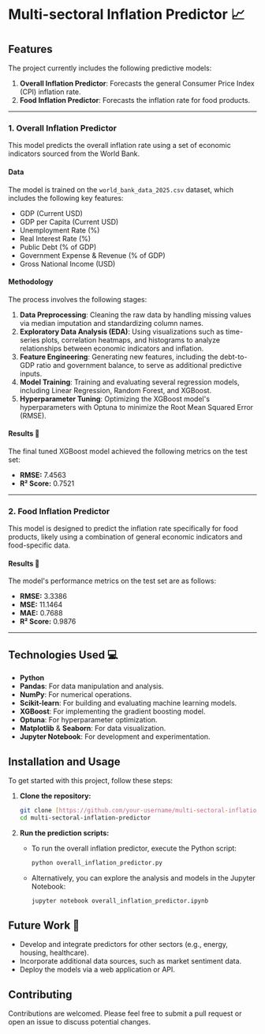 
# Multi-sectoral Inflation Predictor 📈


## Features

The project currently includes the following predictive models:

1.  **Overall Inflation Predictor**: Forecasts the general Consumer Price Index (CPI) inflation rate.
2.  **Food Inflation Predictor**: Forecasts the inflation rate for food products.

---

### 1. Overall Inflation Predictor

This model predicts the overall inflation rate using a set of economic indicators sourced from the World Bank.

#### Data
The model is trained on the `world_bank_data_2025.csv` dataset, which includes the following key features:
* GDP (Current USD)
* GDP per Capita (Current USD)
* Unemployment Rate (%)
* Real Interest Rate (%)
* Public Debt (% of GDP)
* Government Expense & Revenue (% of GDP)
* Gross National Income (USD)

#### Methodology
The process involves the following stages:
1.  **Data Preprocessing**: Cleaning the raw data by handling missing values via median imputation and standardizing column names.
2.  **Exploratory Data Analysis (EDA)**: Using visualizations such as time-series plots, correlation heatmaps, and histograms to analyze relationships between economic indicators and inflation.
3.  **Feature Engineering**: Generating new features, including the debt-to-GDP ratio and government balance, to serve as additional predictive inputs.
4.  **Model Training**: Training and evaluating several regression models, including Linear Regression, Random Forest, and XGBoost.
5.  **Hyperparameter Tuning**: Optimizing the XGBoost model's hyperparameters with Optuna to minimize the Root Mean Squared Error (RMSE).

#### Results 🎯
The final tuned XGBoost model achieved the following metrics on the test set:
* **RMSE:** 7.4563
* **R² Score:** 0.7521

---

### 2. Food Inflation Predictor

This model is designed to predict the inflation rate specifically for food products, likely using a combination of general economic indicators and food-specific data.

#### Results 🎯
The model's performance metrics on the test set are as follows:
* **RMSE:** 3.3386
* **MSE:** 11.1464
* **MAE:** 0.7688
* **R² Score:** 0.9876

---

## Technologies Used 💻

* **Python**
* **Pandas**: For data manipulation and analysis.
* **NumPy**: For numerical operations.
* **Scikit-learn**: For building and evaluating machine learning models.
* **XGBoost**: For implementing the gradient boosting model.
* **Optuna**: For hyperparameter optimization.
* **Matplotlib** & **Seaborn**: For data visualization.
* **Jupyter Notebook**: For development and experimentation.

## Installation and Usage

To get started with this project, follow these steps:

1.  **Clone the repository:**
    ```bash
    git clone [https://github.com/your-username/multi-sectoral-inflation-predictor.git](https://github.com/your-username/multi-sectoral-inflation-predictor.git)
    cd multi-sectoral-inflation-predictor
    ```

2.  **Run the prediction scripts:**
    * To run the overall inflation predictor, execute the Python script:
        ```bash
        python overall_inflation_predictor.py
        ```
    * Alternatively, you can explore the analysis and models in the Jupyter Notebook:
        ```bash
        jupyter notebook overall_inflation_predictor.ipynb
        ```

## Future Work 🚀

* Develop and integrate predictors for other sectors (e.g., energy, housing, healthcare).
* Incorporate additional data sources, such as market sentiment data.
* Deploy the models via a web application or API.

## Contributing

Contributions are welcomed. Please feel free to submit a pull request or open an issue to discuss potential changes.


